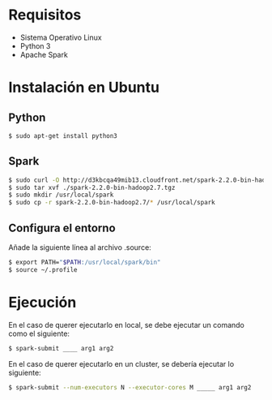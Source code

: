 # Requisitos

* Sistema Operativo Linux
* Python 3 
* Apache Spark

# Instalación en Ubuntu

## Python
```bash
$ sudo apt-get install python3
```

## Spark
```bash
$ sudo curl -O http://d3kbcqa49mib13.cloudfront.net/spark-2.2.0-bin-hadoop2.7.tgz
$ sudo tar xvf ./spark-2.2.0-bin-hadoop2.7.tgz
$ sudo mkdir /usr/local/spark
$ sudo cp -r spark-2.2.0-bin-hadoop2.7/* /usr/local/spark
```

## Configura el entorno 
Añade la siguiente línea al archivo .source:
```bash
$ export PATH="$PATH:/usr/local/spark/bin"
$ source ~/.profile
```

# Ejecución

En el caso de querer ejecutarlo en local, se debe ejecutar un comando como el siguiente:
```bash
$ spark-submit ____ arg1 arg2 
```

En el caso de querer ejecutarlo en un cluster, se debería ejecutar lo siguiente:
```bash
$ spark-submit --num-executors N --executor-cores M _____ arg1 arg2
```
	


